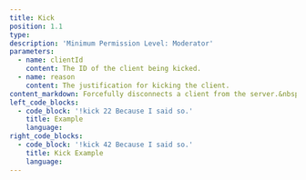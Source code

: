 ```yaml
---
title: Kick
position: 1.1
type:
description: 'Minimum Permission Level: Moderator'
parameters:
  - name: clientId
    content: The ID of the client being kicked.
  - name: reason
    content: The justification for kicking the client.
content_markdown: Forcefully disconnects a client from the server.&nbsp;
left_code_blocks:
  - code_block: '!kick 22 Because I said so.'
    title: Example
    language:
right_code_blocks:
  - code_block: '!kick 42 Because I said so.'
    title: Kick Example
    language:
---
```



